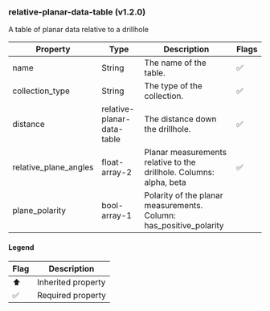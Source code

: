 ### relative-planar-data-table (v1.2.0)
A table of planar data relative to a drillhole

| Property | Type | Description | Flags |
|---|---|---|---|
| name | String | The name of the table. | ✅ |
| collection_type | String | The type of the collection. | ✅ |
| distance | relative-planar-data-table | The distance down the drillhole. | ✅ |
| relative_plane_angles | float-array-2 | Planar measurements relative to the drillhole. Columns: alpha, beta | ✅ |
| plane_polarity | bool-array-1 | Polarity of the planar measurements. Column: has_positive_polarity |  |


#### Legend

| Flag | Description |
| --- | --- |
| ⬆️ | Inherited property |
| ✅ | Required property |

